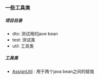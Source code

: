 ### 一些工具类
##### 项目目录
* dto: 测试用的jave bean
* test: 测试类
* util: 工具类

##### 工具类
* [AssignUtil](https://github.com/tobealeader/work/blob/master/UtilTool/src/util/AssignUtil.java) : 
用于两个java bean之间的赋值
